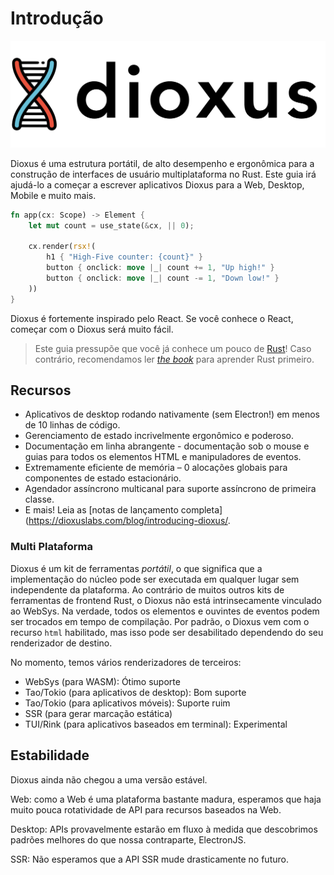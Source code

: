 # Introdução

![dioxuslogo](./images/dioxuslogo_full.png)

Dioxus é uma estrutura portátil, de alto desempenho e ergonômica para a construção de interfaces de usuário multiplataforma no Rust. Este guia irá ajudá-lo a começar a escrever aplicativos Dioxus para a Web, Desktop, Mobile e muito mais.

```rust
fn app(cx: Scope) -> Element {
    let mut count = use_state(&cx, || 0);

    cx.render(rsx!(
        h1 { "High-Five counter: {count}" }
        button { onclick: move |_| count += 1, "Up high!" }
        button { onclick: move |_| count -= 1, "Down low!" }
    ))
}
```

Dioxus é fortemente inspirado pelo React. Se você conhece o React, começar com o Dioxus será muito fácil.

> Este guia pressupõe que você já conhece um pouco de [Rust](https://www.rust-lang.org/)! Caso contrário, recomendamos ler [_the book_](https://doc.rust-lang.org/book/ch01-00-getting-started.html) para aprender Rust primeiro.

## Recursos

- Aplicativos de desktop rodando nativamente (sem Electron!) em menos de 10 linhas de código.
- Gerenciamento de estado incrivelmente ergonômico e poderoso.
- Documentação em linha abrangente - documentação sob o mouse e guias para todos os elementos HTML e manipuladores de eventos.
- Extremamente eficiente de memória – 0 alocações globais para componentes de estado estacionário.
- Agendador assíncrono multicanal para suporte assíncrono de primeira classe.
- E mais! Leia as [notas de lançamento completa](https://dioxuslabs.com/blog/introducing-dioxus/.

### Multi Plataforma

Dioxus é um kit de ferramentas _portátil_, o que significa que a implementação do núcleo pode ser executada em qualquer lugar sem independente da plataforma. Ao contrário de muitos outros kits de ferramentas de frontend Rust, o Dioxus não está intrinsecamente vinculado ao WebSys. Na verdade, todos os elementos e ouvintes de eventos podem ser trocados em tempo de compilação. Por padrão, o Dioxus vem com o recurso `html` habilitado, mas isso pode ser desabilitado dependendo do seu renderizador de destino.

No momento, temos vários renderizadores de terceiros:

- WebSys (para WASM): Ótimo suporte
- Tao/Tokio (para aplicativos de desktop): Bom suporte
- Tao/Tokio (para aplicativos móveis): Suporte ruim
- SSR (para gerar marcação estática)
- TUI/Rink (para aplicativos baseados em terminal): Experimental

## Estabilidade

Dioxus ainda não chegou a uma versão estável.

Web: como a Web é uma plataforma bastante madura, esperamos que haja muito pouca rotatividade de API para recursos baseados na Web.

Desktop: APIs provavelmente estarão em fluxo à medida que descobrimos padrões melhores do que nossa contraparte, ElectronJS.

SSR: Não esperamos que a API SSR mude drasticamente no futuro.
